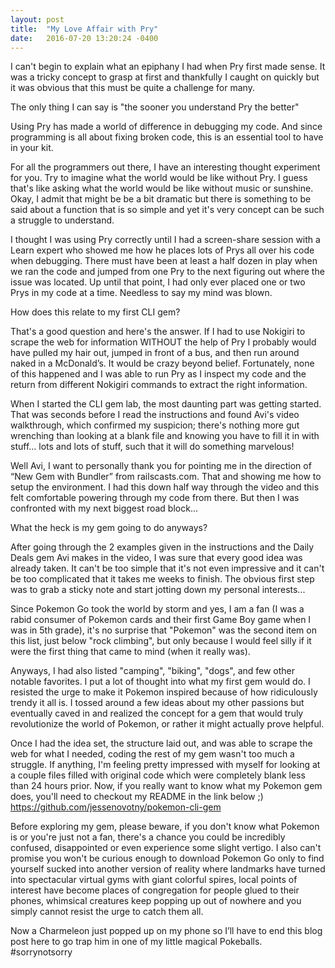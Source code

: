 ```yaml
---
layout: post
title:  "My Love Affair with Pry"
date:   2016-07-20 13:20:24 -0400
---
```



I can't begin to explain what an epiphany I had when Pry first made sense. It was a tricky concept to grasp at first and thankfully I caught on quickly but it was obvious that this must be quite a challenge for many.

The only thing I can say is "the sooner you understand Pry the better"

Using Pry has made a world of difference in debugging my code. And since programming is all about fixing broken code, this is an essential tool to have in your kit. 

For all the programmers out there, I have an interesting thought experiment for you. Try to imagine what the world would be like without Pry. I guess that's like asking what the world would be like without music or sunshine. Okay, I admit that might be be a bit dramatic but there is something to be said about a function that is so simple and yet it's very concept can be such a struggle to understand. 

I thought I was using Pry correctly until I had a screen-share session with a Learn expert who showed me how he places lots of Prys all over his code when debugging. There must have been at least a half dozen in play when we ran the code and jumped from one Pry to the next figuring out where the issue was located. Up until that point, I had only ever placed one or two Prys in my code at a time. Needless to say my mind was blown.

How does this relate to my first CLI gem? 

That's a good question and here's the answer. If I had to use Nokigiri to scrape the web for information WITHOUT the help of Pry I probably would have pulled my hair out, jumped in front of a bus, and then run around naked in a McDonald’s. It would be crazy beyond belief. Fortunately, none of this happened and I was able to run Pry as I inspect my code and the return from different Nokigiri commands to extract the right information. 

When I started the CLI gem lab, the most daunting part was getting started. That was seconds before I read the instructions and found Avi's video walkthrough, which confirmed my suspicion; there's nothing more gut wrenching than looking at a blank file and knowing you have to fill it in with stuff... lots and lots of stuff, such that it will do something marvelous! 

Well Avi, I want to personally thank you for pointing me in the direction of “New Gem with Bundler” from railscasts.com. That and showing me how to setup the environment. I had this down half way through the video and this felt comfortable powering through my code from there. But then I was confronted with my next biggest road block...

What the heck is my gem going to do anyways?

After going through the 2 examples given in the instructions and the Daily Deals gem Avi makes in the video, I was sure that every good idea was already taken. It can't be too simple that it's not even impressive and it can't be too complicated that it takes me weeks to finish. The obvious first step was to grab a sticky note and start jotting down my personal interests... 

Since Pokemon Go took the world by storm and yes, I am a fan (I was a rabid consumer of Pokemon cards and their first Game Boy game when I was in 5th grade), it's no surprise that "Pokemon" was the second item on this list, just below "rock climbing", but only because I would feel silly if it were the first thing that came to mind (when it really was). 

Anyways, I had also listed "camping", "biking", "dogs", and few other notable favorites. I put a lot of thought into what my first gem would do. I resisted the urge to make it Pokemon inspired because of how ridiculously trendy it all is. I tossed around a few ideas about my other passions but eventually caved in and realized the concept for a gem that would truly revolutionize the world of Pokemon, or rather it might actually prove helpful. 

Once I had the idea set, the structure laid out, and was able to scrape the web for what I needed, coding the rest of my gem wasn't too much a struggle. If anything, I'm feeling pretty impressed with myself for looking at a couple files filled with original code which were completely blank less than 24 hours prior. Now, if you really want to know what my Pokemon gem does, you'll need to checkout my README in the link below ;)
https://github.com/jessenovotny/pokemon-cli-gem


Before exploring my gem, please beware, if you don't know what Pokemon is or you're just not a fan, there's a chance you could be incredibly confused, disappointed or even experience some slight vertigo. I also can't promise you won't be curious enough to download Pokemon Go only to find yourself sucked into another version of reality where landmarks have turned into spectacular virtual gyms with giant colorful spires, local points of interest have become places of congregation for people glued to their phones, whimsical creatures keep popping up out of nowhere and you simply cannot resist the urge to catch them all. 

Now a Charmeleon just popped up on my phone so I’ll have to end this blog post here to go trap him in one of my little magical Pokeballs. #sorrynotsorry
